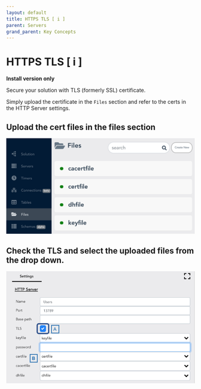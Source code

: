 ```yaml
---
layout: default
title: HTTPS TLS [ i ]
parent: Servers
grand_parent: Key Concepts
---
```


# HTTPS TLS [ i ]
**Install version only**

Secure your solution with TLS (formerly SSL) certificate.

Simply upload the certificate in the `Files` section and refer to the certs in the HTTP Server settings.

## Upload the cert files in the files section


![Upload Cert](/assets/images/https-tls-1.png)

## Check the TLS and select the uploaded files from the drop down.


![Checkbox TLS](/assets/images/https-tls-2.png)
